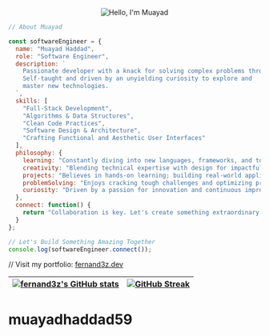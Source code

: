 <!-- Animated Introduction -->
<p align="center">
  <img src="https://readme-typing-svg.herokuapp.com?font=Fira+Code&size=30&duration=4000&pause=500&color=8AF7FF&center=true&vCenter=true&width=435&lines=Hello%2C+I'm+Muayad;Nice+to+meet+you!" alt="Hello, I'm Muayad" />
</p>

<!-- Dracula-Themed Code Block -->
```javascript
// About Muayad

const softwareEngineer = {
  name: "Muayad Haddad",
  role: "Software Engineer",
  description: `
    Passionate developer with a knack for solving complex problems through code.
    Self-taught and driven by an unyielding curiosity to explore and
    master new technologies.
  `,
  skills: [
    "Full-Stack Development",
    "Algorithms & Data Structures",
    "Clean Code Practices",
    "Software Design & Architecture",
    "Crafting Functional and Aesthetic User Interfaces"
  ],
  philosophy: {
    learning: "Constantly diving into new languages, frameworks, and tools.",
    creativity: "Blending technical expertise with design for impactful solutions.",
    projects: "Believes in hands-on learning; building real-world applications.",
    problemSolving: "Enjoys cracking tough challenges and optimizing processes.",
    curiosity: "Driven by a passion for innovation and continuous improvement."
  },
  connect: function() {
    return "Collaboration is key. Let's create something extraordinary!";
  }
};

// Let's Build Something Amazing Together
console.log(softwareEngineer.connect());

```




// Visit my portfolio: [fernand3z.dev](https://fernand3z.dev)

<table>
<thead>
<tr>
<th>
<a target="_blank" rel="noopener noreferrer nofollow" href="https://github-readme-stats.vercel.app/api?username=fernand3z&show_icons=true&bg_color=303446&text_color=c6d0f5&icon_color=ca9ee6&title_color=81c8be&hide_border=true">
<img src="https://github-readme-stats.vercel.app/api?username=fernand3z&show_icons=true&bg_color=303446&text_color=c6d0f5&icon_color=ca9ee6&title_color=81c8be&hide_border=true" alt="fernand3z's GitHub stats" style="max-width: 100%;">
</a>
</th>
<th>
<a href="https://git.io/streak-stats" rel="nofollow">
<img src="https://streak-stats.demolab.com?user=fernand3z&theme=catppuccin-frappe&hide_border=true" alt="GitHub Streak" style="max-width: 100%;">
</a>
</th>
</tr>
</thead>
</table>


# muayadhaddad59

